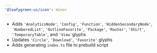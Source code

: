 ```yaml
---
'@leafygreen-ui/icon': minor
---
```


- Adds `'AnalyticsNode'`, `'Config'`, `'Function'`, `'HiddenSecondaryNode'`, `'NumberedList'`, `'OutlineFavorite'`, `'Package'`, `'Router'`, `'Shirt'`, `'TemporaryTable'`, and `'View'`glyphs
- Updates `'Circle'`, `'Download'`, `'Favorite'` glyphs
- Adds generating `index.ts` file to prebuild script
